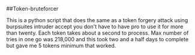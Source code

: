 ##Token-bruteforcer

This is a python script that does the same as a token forgery attack using burpsuites intruder accept you don't have to have pro to use it for more than twenty. 
Each token takes about a second to process. 
Max number of tries in one go was 218,000 and this took two and a half days to complete but gave me 5 tokens minimum that worked.
